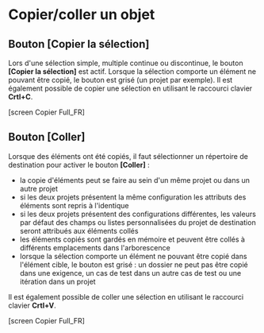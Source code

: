 
# Copier/coller un objet

## Bouton [Copier la sélection] 

Lors d'une sélection simple, multiple continue ou discontinue, le bouton **[Copier la sélection]** est actif. Lorsque la sélection comporte un élément ne pouvant être copié, le bouton est grisé (un projet par exemple).
Il est également possible de copier une sélection en utilisant le raccourci  clavier **Crtl+C**.

[screen Copier Full_FR]

## Bouton [Coller]

Lorsque des éléments ont été copiés, il faut sélectionner un répertoire de destination pour activer le bouton **[Coller]** :

- la copie d'éléments peut se faire au sein d'un même projet ou dans un autre projet
- si les deux projets présentent la même configuration les attributs des éléments sont repris à l'identique
- si les deux projets présentent des configurations différentes, les valeurs par défaut des champs ou listes personnalisées du projet de destination seront attribués aux éléments collés
- les éléments copiés sont gardés en mémoire et peuvent être collés à différents emplacements dans l'arborescence
- lorsque la sélection comporte un élément ne pouvant être copié dans l'élément cible, le bouton est grisé : un dossier ne peut pas être copié dans une exigence, un cas de test dans un autre cas de test ou une itération dans un projet

Il est également possible de coller une sélection en utilisant le raccourci  clavier **Crtl+V**.

[screen Copier Full_FR]

<!--stackedit_data:
eyJoaXN0b3J5IjpbMTA1NjMxNjgxNiwtMTg0OTM4Nzk1MiwyMj
M4OTcyMzhdfQ==
-->